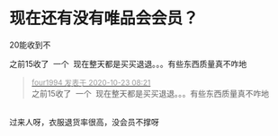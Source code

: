 # 现在还有没有唯品会会员？


20能收到不

之前15收了&nbsp;&nbsp;一个&nbsp;&nbsp;现在整天都是买买退退。。。有些东西质量真不咋地

<div class="quote"><blockquote><font size="2"><a href="https://www.hostloc.com/forum.php?mod=redirect&amp;goto=findpost&amp;pid=9339221&amp;ptid=757445" target="_blank"><font color="#999999">four1994 发表于 2020-10-23 08:21</font></a></font><br />
之前15收了&nbsp;&nbsp;一个&nbsp;&nbsp;现在整天都是买买退退。。。有些东西质量真不咋地</blockquote></div><br />
过来人呀，衣服退货率很高，没会员不撑呀
